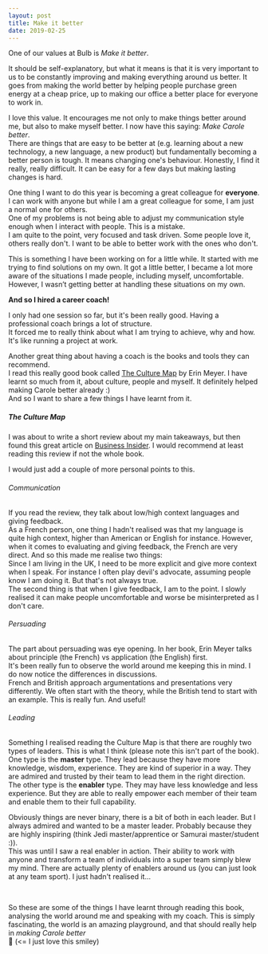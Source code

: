 ```yaml
---
layout: post
title: Make it better
date: 2019-02-25
---
```


One of our values at Bulb is _Make it better_.

It should be self-explanatory, but what it means is that it is very important to us to be constantly improving and making everything around us better.
It goes from making the world better by helping people purchase green energy at a cheap price, up to making our office a better place for everyone to work in.

I love this value. It encourages me not only to make things better around me, but also to make myself better. I now have this saying: _Make Carole better_.
<br/>There are things that are easy to be better at (e.g. learning about a new technology, a new language, a new product) but fundamentally becoming a better person is tough. It means changing one's behaviour. Honestly, I find it really, really difficult. It can be easy for a few days but making lasting changes is hard.

One thing I want to do this year is becoming a great colleague for __everyone__. I can work with anyone but while I am a great colleague for some, I am just a normal one for others.
<br/>One of my problems is not being able to adjust my communication style enough when I interact with people. This is a mistake.
<br/>I am quite to the point, very focused and task driven. Some people love it, others really don't. I want to be able to better work with the ones who don't.

This is something I have been working on for a little while.
It started with me trying to find solutions on my own. It got a little better, I became a lot more aware of the situations I made people, including myself, uncomfortable. However, I wasn’t getting better at handling these situations on my own.

__And so I hired a career coach!__

I only had one session so far, but it's been really good. Having a professional coach brings a lot of structure.
<br/>It forced me to really think about what I am trying to achieve, why and how. It's like running a project at work.

Another great thing about having a coach is the books and tools they can recommend.
<br/>I read this really good book called [The Culture Map](https://www.erinmeyer.com/book/) by Erin Meyer. I have learnt so much from it, about culture, people and myself. It definitely helped making Carole better already :)
<br/>And so I want to share a few things I have learnt from it.

##### The Culture Map

I was about to write a short review about my main takeaways, but then found this great article on [Business Insider](https://www.businessinsider.com/the-culture-map-8-scales-for-work-2015-1?r=US&IR=T). I would recommend at least reading this review if not the whole book.

I would just add a couple of more personal points to this.

###### Communication

If you read the review, they talk about low/high context languages and giving feedback.
<br/>As a French person, one thing I hadn't realised was that my language is quite high context, higher than American or English for instance. However, when it comes to evaluating and giving feedback, the French are very direct. And so this made me realise two things:
<br/>Since I am living in the UK, I need to be more explicit and give more context when I speak. For instance I often play devil's advocate, assuming people know I am doing it. But that's not always true.
<br/>The second thing is that when I give feedback, I am to the point. I slowly realised it can make people uncomfortable and worse be misinterpreted as I don't care.


###### Persuading

The part about persuading was eye opening. In her book, Erin Meyer talks about principle (the French) vs application (the English) first.
<br/>It's been really fun to observe the world around me keeping this in mind. I do now notice the differences in discussions.
<br/>French and British approach argumentations and presentations very differently. We often start with the theory, while the British tend to start with an example. This is really fun. And useful!


###### Leading

Something I realised reading the Culture Map is that there are roughly two types of leaders. This is what I think (please note this isn't part of the book).
<br/>One type is the __master__ type. They lead because they have more knowledge, wisdom, experience. They are kind of superior in a way. They are admired and trusted by their team to lead them in the right direction.
<br/>The other type is the __enabler__ type. They may have less knowledge and less experience. But they are able to really empower each member of their team and enable them to their full capability.

Obviously things are never binary, there is a bit of both in each leader. But I always admired and wanted to be a master leader. Probably because they are highly inspiring (think Jedi master/apprentice or Samurai master/student :)).
<br/>This was until I saw a real enabler in action. Their ability to work with anyone and transform a team of individuals into a super team simply blew my mind. There are actually plenty of enablers around us (you can just look at any team sport). I just hadn't realised it...

<br/>

So these are some of the things I have learnt through reading this book, analysing the world around me and speaking with my coach.
This is simply fascinating, the world is an amazing playground, and that should really help in _making Carole better_
<br/> 🥳 (<= I just love this smiley)